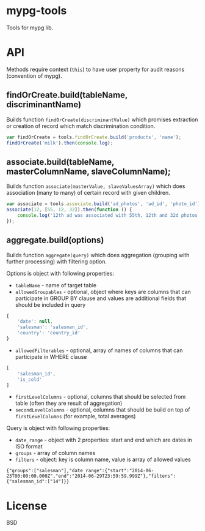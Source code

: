 # mypg-tools

Tools for mypg lib.

# API

Methods require context (`this`) to have user property for audit reasons (convention of mypg).

## findOrCreate.build(tableName, discriminantName)

Builds function `findOrCreate(discriminantValue)` which promises extraction or creation of record which match discrimination condition.

```js
var findOrCreate = tools.findOrCreate.build('products', 'name');
findOrCreate('milk').then(console.log);
```

## associate.build(tableName, masterColumnName, slaveColumnName);

Builds function `associate(masterValue, slaveValuesArray)` which does association (many to many) of certain record with given children.

```js
var associate = tools.associate.build('ad_photos', 'ad_id', 'photo_id');
associate(12, [55, 12, 32]).then(function () {
	console.log('12th ad was associated with 55th, 12th and 32d photos.');
});
```

## aggregate.build(options)

Builds function `aggregate(query)` which does aggregation (grouping with further processing) with filtering option.

Options is object with following properties:

* `tableName` - name of target table
* `allowedGroupables` - optional, object where keys are columns that can participate in GROUP BY clause and values are additional fields that should be included in query

```js
{
	'date': null,
	'salesman': 'salesman_id',
	'country': 'country_id'
}
```

* `allowedFilterables` - optional, array of names of columns that can participate in WHERE clause

```js
[
	'salesman_id',
	'is_cold'
]
```

* `firstLevelColumns` - optional, columns that should be selected from table (often they are result of aggregation)
* `secondLevelColumns` - optional, columns that should be build on top of `firstLevelColumns` (for example, total averages)

Query is object with following properties:

* `date_range` - object with 2 properties: start and end which are dates in ISO format
* `groups` - array of column names
* `filters` - object: key is column name, value is array of allowed values

```
{"groups":["salesman"],"date_range":{"start":"2014-06-23T00:00:00.000Z","end":"2014-06-29T23:59:59.999Z"},"filters":{"salesman_id":["14"]}}
```

# License

BSD
